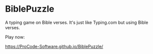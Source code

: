 # BiblePuzzle
A typing game on Bible verses. It's just like Typing.com but using Bible verses.

Play now:

https://ProCode-Software.github.io/BiblePuzzle/
